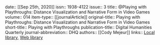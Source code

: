 date:: [[Sep 25th, 2020]]
issn:: 1938-4122
issue:: 3
title:: @Playing with Playthroughs: Distance Visualization and Narrative Form in Video Games
volume:: 014
item-type:: [[journalArticle]]
original-title:: Playing with Playthroughs: Distance Visualization and Narrative Form in Video Games
short-title:: Playing with Playthroughs
publication-title:: Digital Humanities Quarterly
journal-abbreviation:: DHQ
authors:: [[Cody Mejeur]]
links:: [Local library](zotero://select/groups/2386895/items/XETU6PS9), [Web library](https://www.zotero.org/groups/2386895/items/XETU6PS9)
